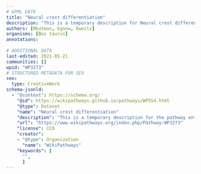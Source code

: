 ```yaml
---
# GPML DATA
title: "Neural crest differentiation"
description: "This is a temporary description for Neural crest differentiation"
authors: [Mkutmon, Egonw, Eweitz]
organisms: [Bos taurus]
annotations:
  
# ADDITIONAL DATA
last-edited: 2021-05-21
communities: []
wpid: "WP3273"
# STRUCTURED METADATA FOR SEO
seo:
  type: CreativeWork
schema-jsonld:
  - "@context": https://schema.org/
    "@id": https://wikipathways.github.io/pathways/WP554.html
    "@type": Dataset
    "name": "Neural crest differentiation"
    "description": "This is a temporary description for the pathway entitled: Neural crest differentiation"
    "url": "https://www.wikipathways.org/index.php/Pathway:WP3273"
    "license": CC0
    "creator":
    - "@type": Organization
      "name": "WikiPathways"
    "keywords": [
      "",
      ]
---
```

